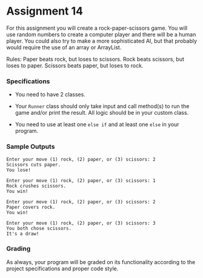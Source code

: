 # Assignment 14

For this assignment you will create a rock-paper-scissors game. You will use random
numbers to create a computer player and there will be a human player. You could also
try to make a more sophisticated AI, but that probably would require the use of an array or ArrayList.

Rules: Paper beats rock, but loses to scissors. Rock beats scissors, but loses to paper. Scissors beats paper, but loses to rock.

### Specifications

* You need to have 2 classes.

* Your `Runner` class should only take input and call method(s) to run the game and/or print the result. All logic
should be in your custom class.

* You need to use at least one `else if` and at least one `else` in your program.

### Sample Outputs
```
Enter your move (1) rock, (2) paper, or (3) scissors: 2
Scissors cuts paper.
You lose!
```

```
Enter your move (1) rock, (2) paper, or (3) scissors: 1
Rock crushes scissors.
You win!
```

```
Enter your move (1) rock, (2) paper, or (3) scissors: 2
Paper covers rock.
You win!
```

```
Enter your move (1) rock, (2) paper, or (3) scissors: 3
You both chose scissors.
It's a draw!
```

### Grading

As always, your program will be graded on its functionality according to the project specifications and proper code style.

